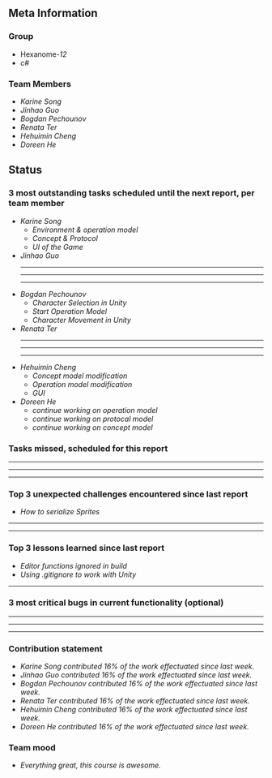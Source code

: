 ## Meta Information

### Group

 * Hexanome-*12*
 * *c#*

### Team Members

 * *Karine Song*
 * *Jinhao Guo*
 * *Bogdan Pechounov*
 * *Renata Ter*
 * *Hehuimin Cheng*
 * *Doreen He*

## Status

### 3 most outstanding tasks scheduled until the next report, per team member

 * *Karine Song*
   * *Environment & operation model*
   * *Concept & Protocol*
   * *UI of the Game*
 * *Jinhao Guo*
   * **
   * **
   * **
 * *Bogdan Pechounov*
   * *Character Selection in Unity*
   * *Start Operation Model*
   * *Character Movement in Unity*
 * *Renata Ter*
   * **
   * **
   * **
 * *Hehuimin Cheng*
   * *Concept model modification*
   * *Operation model modification*
   * *GUI*
 * *Doreen He*
   * *continue working on operation model*
   * *continue working on protocal model*
   * *continue working on concept model*

### Tasks missed, scheduled for this report

 * **
 * **
 * **

### Top 3 unexpected challenges encountered since last report

  * *How to serialize Sprites*
  * **
  * **

### Top 3 lessons learned since last report

 * *Editor functions ignored in build*
 * *Using .gitignore to work with Unity*
 * **

### 3 most critical bugs in current functionality (optional)

 * **
 * **
 * **

### Contribution statement

 * *Karine Song contributed 16% of the work effectuated since last week.*
 * *Jinhao Guo contributed 16% of the work effectuated since last week.*
 * *Bogdan Pechounov contributed 16% of the work effectuated since last week.*
 * *Renata Ter contributed 16% of the work effectuated since last week.*
 * *Hehuimin Cheng contributed 16% of the work effectuated since last week.*
 * *Doreen He contributed 16% of the work effectuated since last week.*

### Team mood

 * *Everything great, this course is awesome.*
